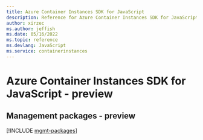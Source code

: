 ```yaml
---
title: Azure Container Instances SDK for JavaScript
description: Reference for Azure Container Instances SDK for JavaScript
author: xirzec
ms.author: jeffish
ms.date: 05/16/2022
ms.topic: reference
ms.devlang: JavaScript
ms.service: containerinstances
---
```

# Azure Container Instances SDK for JavaScript - preview
## Management packages - preview
[!INCLUDE [mgmt-packages](container-instances-mgmt-index.md)]
